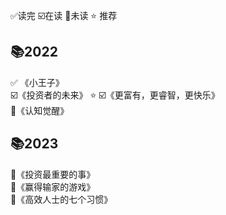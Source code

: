 

✅读完  ☑️在读  🔲未读  ⭐ 推荐

## 📚2022

✅ 《小王子》  
☑️《投资者的未来》  ⭐ 
☑️《更富有，更睿智，更快乐》   
🔲《认知觉醒》  

## 📚2023

🔲《投资最重要的事》  
🔲《赢得输家的游戏》  
🔲《高效人士的七个习惯》  
